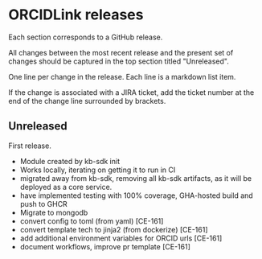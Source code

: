 # ORCIDLink releases

Each section corresponds to a GitHub release.

All changes between the most recent release and the present set of changes should be captured in the top section titled "Unreleased".

One line per change in the release. Each line is a markdown list item.

If the change is associated with a JIRA ticket, add the ticket number at the end of the change line surrounded by brackets.

## Unreleased

First release.

* Module created by kb-sdk init
* Works locally, iterating on getting it to run in CI
* migrated away from kb-sdk, removing all kb-sdk artifacts, as it will be deployed as a core service.
* have implemented testing with 100% coverage, GHA-hosted build and push to GHCR
* Migrate to mongodb
* convert config to toml (from yaml) [CE-161]
* convert template tech to jinja2 (from dockerize) [CE-161]
* add additional environment variables for ORCID urls [CE-161]
* document workflows, improve pr template [CE-161]